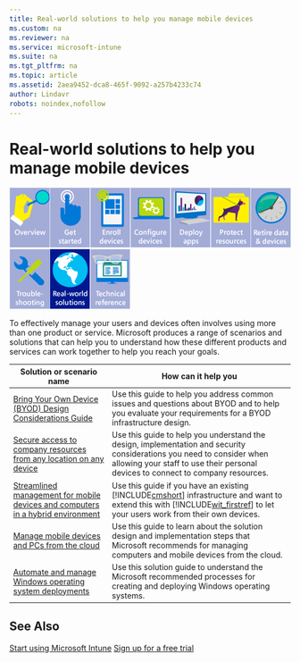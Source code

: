```yaml
---
title: Real-world solutions to help you manage mobile devices
ms.custom: na
ms.reviewer: na
ms.service: microsoft-intune
ms.suite: na
ms.tgt_pltfrm: na
ms.topic: article
ms.assetid: 2aea9452-dca8-465f-9092-a257b4233c74
author: Lindavr
robots: noindex,nofollow
---
```

# Real-world solutions to help you manage mobile devices
![](./media/WIT_Nav_OverviewGray.png)![](./media/WIT_Nav_GetStartedGray.png)![](./media/WIT_Nav_EnrollDevicesGray.png)![](./media/WIT_Nav_ConfigureDevicesGray.png)![](./media/WIT_Nav_DeployAppsGray.png)![](./media/WIT_Nav_ProtectResourcesGray.png)![](./media/WIT_Nav_RetireDataDevicesGray.png)![](./media/WIT_Nav_TroubleshootingGray.png)![](./media/WIT_Nav_RealworldSolutions.png)![](./media/WIT_Nav_TechnicalReferenceGray.png)

To effectively manage your users and devices often involves using more than one product or service. Microsoft produces a range of scenarios and solutions that can help you to understand how these different products and services can work together to help you reach your goals.

|Solution or scenario name|How can it help you|
|-----------------------------|-----------------------|
|[Bring Your Own Device (BYOD) Design Considerations Guide](http://technet.microsoft.com/library/dn656905.aspx)|Use this guide to help you address common issues and questions about BYOD and to help you evaluate your requirements for a BYOD infrastructure design.|
|[Secure access to company resources from any location on any device](http://technet.microsoft.com/library/dn550982.aspx)|Use this guide to help you understand the design, implementation and security considerations you need to consider when allowing your staff to use their personal devices to connect to company resources.|
|[Streamlined management for mobile devices and computers in a hybrid environment](http://technet.microsoft.com/library/dn582037.aspx)|Use this guide if you have an existing [!INCLUDE[cmshort](./includes/cmshort_md.md)] infrastructure and want to extend this with [!INCLUDE[wit_firstref](./includes/wit_firstref_md.md)] to let your users work from their own devices.|
|[Manage mobile devices and PCs from the cloud](http://technet.microsoft.com/library/dn715906.aspx)|Use this guide to learn about the solution design and implementation steps that Microsoft recommends for managing computers and mobile devices from the cloud.|
|[Automate and manage Windows operating system deployments](http://technet.microsoft.com/library/dn818437.aspx)|Use this solution guide to understand the Microsoft recommended processes for creating and deploying Windows operating systems.|

## See Also
[Start using Microsoft Intune](start-using-microsoft-intune.md)
[Sign up for a free trial](https://account.manage.microsoft.com/Signup/MainSignUp.aspx?OfferId=40BE278A-DFD1-470a-9EF7-9F2596EA7FF9&ali=1)

